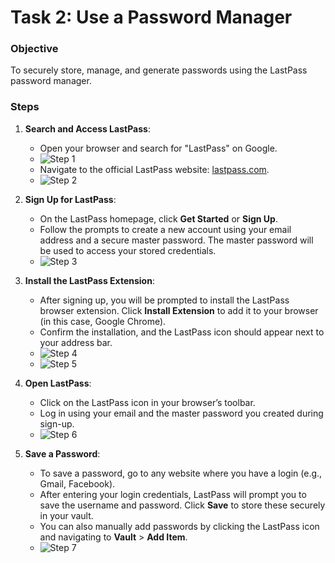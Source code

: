 # Task 2: Use a Password Manager

### Objective
To securely store, manage, and generate passwords using the LastPass password manager.

### Steps

1. **Search and Access LastPass**:
   - Open your browser and search for "LastPass" on Google.
   - ![Step 1](https://github.com/user-attachments/assets/eb164e4d-fb28-47cd-8c67-5b5641d87a66)
   - Navigate to the official LastPass website: [lastpass.com](https://www.lastpass.com).
   - ![Step 2](https://github.com/user-attachments/assets/17c332be-e8a9-45a5-8d19-61d058c2b27e)

2. **Sign Up for LastPass**:
   - On the LastPass homepage, click **Get Started** or **Sign Up**.
   - Follow the prompts to create a new account using your email address and a secure master password. The master password will be used to access your stored credentials.
   - ![Step 3](https://github.com/user-attachments/assets/8567c844-5152-4958-b2dc-7c0d509c061a)

3. **Install the LastPass Extension**:
   - After signing up, you will be prompted to install the LastPass browser extension. Click **Install Extension** to add it to your browser (in this case, Google Chrome).
   - Confirm the installation, and the LastPass icon should appear next to your address bar.
   - ![Step 4](https://github.com/user-attachments/assets/9246d6df-f610-430a-8f33-8321aa39c86d)
   - ![Step 5](https://github.com/user-attachments/assets/a24272e0-484a-45c8-b225-6a4ee7270119)

4. **Open LastPass**:
   - Click on the LastPass icon in your browser’s toolbar.
   - Log in using your email and the master password you created during sign-up.
   - ![Step 6](https://github.com/user-attachments/assets/b1853a8a-cc90-4dad-a6d2-7c70d215a1bd)


5. **Save a Password**:
   - To save a password, go to any website where you have a login (e.g., Gmail, Facebook).
   - After entering your login credentials, LastPass will prompt you to save the username and password. Click **Save** to store these securely in your vault.
   - You can also manually add passwords by clicking the LastPass icon and navigating to **Vault** > **Add Item**.
   - ![Step 7](https://github.com/user-attachments/assets/aa2ba91f-bbbb-4b10-9f9b-0713d203b683)

